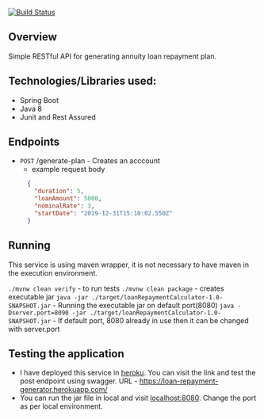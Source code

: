 [![Build Status](https://travis-ci.com/nameishari/loanRepaymentCalculator.svg?branch=master)](https://travis-ci.com/nameishari/loanRepaymentCalculator/) 

## Overview
Simple RESTful API for generating annuity loan repayment plan.

## Technologies/Libraries used:

<ul>
  <li>Spring Boot</li>
  <li>Java 8</li>
  <li>Junit and Rest Assured</li>
</ul>

## Endpoints
* `POST` /generate-plan - Creates an acccount
  - example request body
  ```json
    {
      "duration": 5,
      "loanAmount": 5000,
      "nominalRate": 3,
      "startDate": "2019-12-31T15:10:02.550Z"
    }
  ```
## Running
This service is using maven wrapper, it is not necessary to have maven in the execution environment.

```./mvnw clean verify``` - to run tests
```./mvnw clean package``` - creates executable jar
```java -jar ./target/loanRepaymentCalculator-1.0-SNAPSHOT.jar``` - Running the executable jar on default port(8080)
```java -Dserver.port=8090 -jar ./target/loanRepaymentCalculator-1.0-SNAPSHOT.jar``` - If default port, 8080 already in use then it can be changed with server.port

## Testing the application
<ul> 
    <li>I have deployed this service in <a href="www.heroku.com">heroku</a>. You can visit the link and test the post endpoint using swagger. URL - <a href="https://loan-repayment-generator.herokuapp.com/swagger-ui.html">https://loan-repayment-generator.herokuapp.com/</a></li>
    <li>You can run the jar file in local and visit <a href="localhost:8080">localhost:8080</a>. Change the port as per local environment.</li>
</ul>